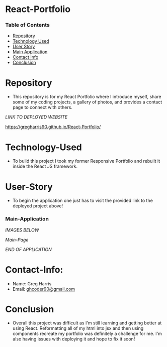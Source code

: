 # React-Portfolio

### Table of Contents 

* [Repository](#Repository) 
* [Technology Used](#Technology-Used) 
* [User Story](#User-Story)
* [Main Application](#Main-Application)
* [Contact Info](#Contact-Info)
* [Conclusion](#Conclusion)

# Repository

- This repository is for my React Portfolio where I introduce myself, share some of my coding projects, a gallery of photos, and provides a contact page to connect with others.

*LINK TO DEPLOYED WEBSITE*

https://gregharris90.github.io/React-Portfolio/

# Technology-Used

- To build this project I took my former Responsive Portfolio and rebuilt it inside the React JS framework. 

# User-Story

- To begin the application one just has to visit the provided link to the deployed project above!


### Main-Application

*IMAGES BELOW*

*Main-Page*
 <!-- insert images -->

*END OF APPLICATION*

# Contact-Info:

- Name: Greg Harris
- Email: ghcoder90@gmail.com

# Conclusion

- Overall this project was difficult as I'm still learning and getting better at using React. Reformatting all of my html into jsx and then using components recreate my portfolio was definitely a challenge for me. I'm also having issues with deploying it and hope to fix it soon! 